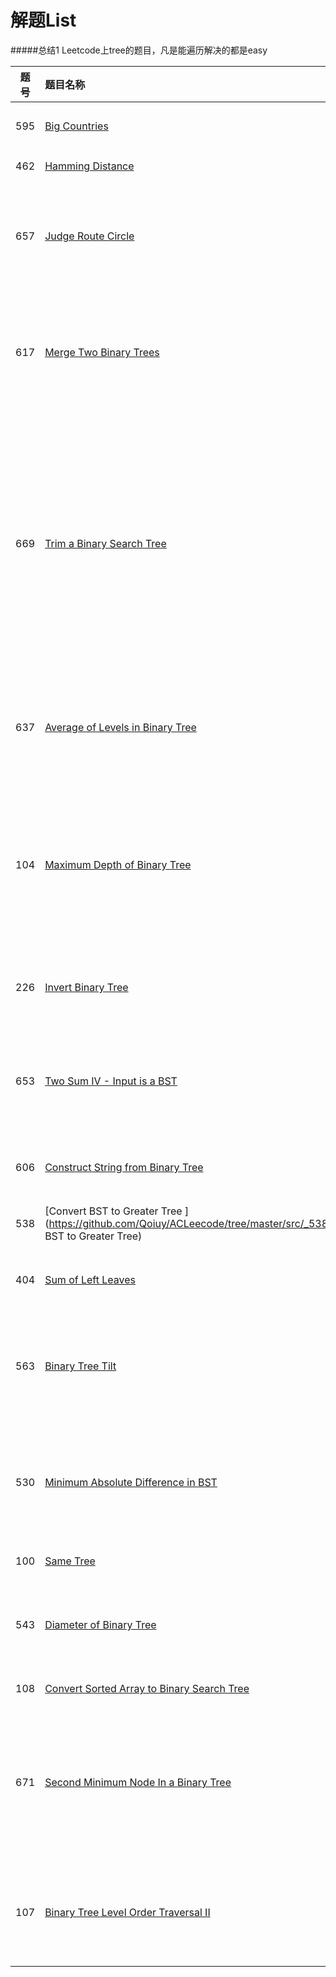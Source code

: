 # 解题List

#####总结1 Leetcode上tree的题目，凡是能遍历解决的都是easy

| 题号 | 题目名称       | 等级 | 语言  |解决程度|是否跟进|
|:-------:|:--------------|:------:|:---------:|:---------:|:---------:|
|595|[Big Countries](https://github.com/Qoiuy/ACLeecode/tree/master/src/_595_Big_Countries)|Easy|SQL|	Accepted|是,没有看到最优解|
|462|[Hamming Distance](https://github.com/Qoiuy/ACLeecode/tree/master/src/_462_Hamming_Distance)|Easy|JAVA|	Accepted|否 已AC|
|657|[Judge Route Circle ](https://github.com/Qoiuy/ACLeecode/tree/master/src/_657_Judge_Route_Circle)|Easy|JAVA|	Accepted|是 看见了一个更好的解法，要经常回顾一下|
|617|[Merge Two Binary Trees ](https://github.com/Qoiuy/ACLeecode/tree/master/src/_617_Merge_Two_Binary_Trees)|Easy|JAVA|	Accepted|6种解决方案，我没有全都实现，以后全部实现它|
|669|[Trim a Binary Search Tree ](https://github.com/Qoiuy/ACLeecode/tree/master/src/_669_Trim_a_Binary_Search_Tree)|Easy|JAVA|	Accepted|这个题的解题思路我看了，但是没有具体编写代码，这道题我感觉更多使用在将一个普通二叉树转换为二叉搜索树|
|637|[Average of Levels in Binary Tree ](https://github.com/Qoiuy/ACLeecode/tree/master/src/_637_Average_of_Levels_in_Binary_Tree)|Easy|JAVA|	Accepted|自己吧非递归的写了。手写~，还有更多解法|
|104|[Maximum Depth of Binary Tree ](https://github.com/Qoiuy/ACLeecode/tree/master/src/_104_Maximum_Depth_of_Binary_Tree)|Easy|JAVA|	Accepted|非递归仿照自己上一道 题  ，递归是网上的代码 google 二叉树深度出的结果|
|226|[Invert Binary Tree ](https://github.com/Qoiuy/ACLeecode/tree/master/src/_226_Invert_Binary_Tree)|Easy|JAVA|	Accepted|自己写的递归，挺容易写的|
|653|[Two Sum IV - Input is a BST ](https://github.com/Qoiuy/ACLeecode/tree/master/src/_653_Two_Sum_IV_-_Input_is_a_BST)|Easy|JAVA|	Accepted|踩过一个坑 浪费了一个多小时。其他的都还好|
|606|[Construct String from Binary Tree ](https://github.com/Qoiuy/ACLeecode/tree/master/src/_606_Construct_String_from_Binary_Tree)|Easy|JAVA|	Accepted|半个小时解决 一次过，|
|538|[Convert BST to Greater Tree ](https://github.com/Qoiuy/ACLeecode/tree/master/src/_538_Convert BST to Greater Tree)|Easy|JAVA|	Accepted|思路正确，一次就过|
|404|[ Sum of Left Leaves](https://github.com/Qoiuy/ACLeecode/tree/master/src/_404_Sum_of_Left_Leaves)|Easy|JAVA|	Accepted|3次才过，题意没有读清|
|563|[ Binary Tree Tilt](https://github.com/Qoiuy/ACLeecode/tree/master/src/_563_Binary_Tree_Tilt)|Easy|JAVA|	Accepted|做题花了半天，题意没读懂是最大的问题|
|530|[ Minimum Absolute Difference in BST ](https://github.com/Qoiuy/ACLeecode/tree/master/src/_530_Minimum_Absolute_Difference_in_BST)|Easy|JAVA|	Accepted|我解题的效率是o2n 我看好多人都使用On解决的|
|100|[ Same Tree](https://github.com/Qoiuy/ACLeecode/tree/master/src/_100_Same_Tree)|Easy|JAVA|	Accepted|效率有更优解|
|543|[  Diameter of Binary Tree](https://github.com/Qoiuy/ACLeecode/tree/master/src/_543_Diameter_of_Binary_Tree)|Easy|JAVA|	Accepted|别人的解题思路。需回头重新看一下|
|108|[ Convert Sorted Array to Binary Search Tree](https://github.com/Qoiuy/ACLeecode/tree/master/src/_108_Convert_Sorted_Array_to_Binary_Search_Tree)|Easy|JAVA|	Accepted|题目不难|
|671|[ Second Minimum Node In a Binary Tree](https://github.com/Qoiuy/ACLeecode/tree/master/src/_671_Second_Minimum_Node_In_a_Binary_Tree)|Easy|JAVA|	Accepted|最开始没看明白题意，后来看明白了，然后终止条件不太好想|
|107|[ Binary Tree Level Order Traversal II](https://github.com/Qoiuy/ACLeecode/tree/master/src/_107_Binary_Tree_Level_Order_Traversal_II)|Easy|JAVA|	Accepted|注意，题目的demo里面有坑，不要使用递归做|
